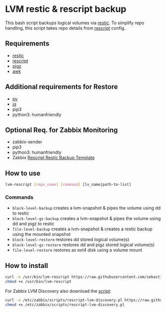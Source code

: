 # LVM restic & rescript backup

This bash script backups logical volumes via [restic](https://restic.net/). To simplify repo handling, this script takes repo details from [rescript](https://gitlab.com/sulfuror/rescript.sh) config.

## Requirements
- [restic](https://restic.net/)
- [rescript](https://gitlab.com/sulfuror/rescript.sh)
- [pigz](https://zlib.net/pigz/)
- [awk]()

## Additional requirements for Restore
- [pv](https://packages.debian.org/bullseye/pv)
- [jq](https://packages.debian.org/bullseye/jq)
- pip3
- python3: humanfriendly

## Optional Req. for Zabbix Monitoring
- zabbix-sender
- pip3
- python3: humanfriendly
- Zabbix [Rescript Restic Backup Template](https://github.com/sebastian13/zabbix-template-rescript)

## How to use

```bash
lvm-rescript [repo_name] [command] [lv_name|path-to-list]
```

### Commands
- `block-level-backup` creates a lvm-snapshot & pipes the volume using dd to restic
- `block-level-gz-backup` creates a lvm-snapshot & pipes the volume using dd and pigz to restic
- `file-level-backup` creates a lvm-snapshot & creates a restic backup using the mounted snapshot
- `block-level-restore` restores dd stored logical volume(s)
- `block-level-gz-restore` restores dd and pigz stored logical volume(s)
- `file-level-restore` restores as ext4 disk using a volume mount


## How to install

```bash
curl -o /usr/bin/lvm-rescript https://raw.githubusercontent.com/sebastian13/lvm-restic-backup/master/lvm-restic-backup.sh
chmod +x /usr/bin/lvm-rescript
```

For Zabbix LVM Discovery also download the [script](https://github.com/sebastian13/zabbix-template-rescript):

```bash
curl -o /etc/zabbix/scripts/rescript-lvm-discovery.pl https://raw.githubusercontent.com/sebastian13/zabbix-templates/master/rescript-restic-backup/scripts/rescript-lvm-discovery.pl
chmod +x /etc/zabbix/scripts/rescript-lvm-discovery.pl
```

